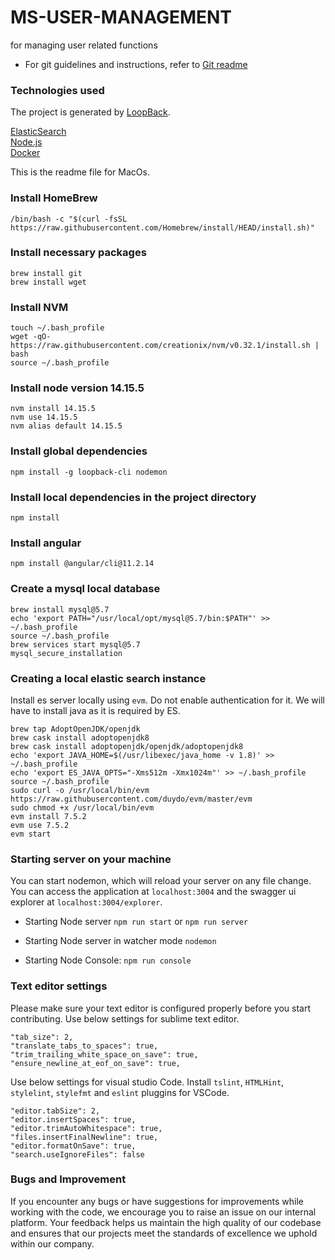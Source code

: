 # MS-USER-MANAGEMENT
for managing user related functions

* For git guidelines and instructions, refer to [Git readme](GIT.md)

### Technologies used 

The project is generated by [LoopBack](http://loopback.io).

[ElasticSearch](https://www.elastic.co/guide/index.html)<br>
[Node.js](https://nodejs.org/docs/latest/api/)<br>
[Docker](https://docs.docker.com/guides/)<br>


This is the readme file for MacOs.

### Install HomeBrew 
```
/bin/bash -c "$(curl -fsSL https://raw.githubusercontent.com/Homebrew/install/HEAD/install.sh)"

```

### Install necessary packages

```
brew install git
brew install wget
```

### Install NVM 

```
touch ~/.bash_profile
wget -qO- https://raw.githubusercontent.com/creationix/nvm/v0.32.1/install.sh | bash
source ~/.bash_profile
```

### Install node version 14.15.5

```
nvm install 14.15.5
nvm use 14.15.5
nvm alias default 14.15.5
```
<!-- // update installation of global dependencies -->
### Install global dependencies

```
npm install -g loopback-cli nodemon
```

### Install local dependencies in the project directory

``` 
npm install
```
<!-- confirm this to install locally or globally and placing it in a service for this project -->
### Install angular 
```
npm install @angular/cli@11.2.14
```

### Create a mysql local database
```
brew install mysql@5.7
echo 'export PATH="/usr/local/opt/mysql@5.7/bin:$PATH"' >> ~/.bash_profile
source ~/.bash_profile
brew services start mysql@5.7
mysql_secure_installation

```

### Creating a local elastic search instance
Install es server locally using `evm`. Do not enable authentication for it. We will have to install java as it is required by ES.

```
brew tap AdoptOpenJDK/openjdk
brew cask install adoptopenjdk8
brew cask install adoptopenjdk/openjdk/adoptopenjdk8
echo 'export JAVA_HOME=$(/usr/libexec/java_home -v 1.8)' >> ~/.bash_profile
echo 'export ES_JAVA_OPTS="-Xms512m -Xmx1024m"' >> ~/.bash_profile
source ~/.bash_profile
sudo curl -o /usr/local/bin/evm https://raw.githubusercontent.com/duydo/evm/master/evm
sudo chmod +x /usr/local/bin/evm
evm install 7.5.2
evm use 7.5.2
evm start
```

### Starting server on your machine
You can start nodemon, which will reload your server on any file change.
You can access the application at `localhost:3004` and the swagger ui explorer at `localhost:3004/explorer`.

- Starting Node server
`npm run start` or `npm run server`

- Starting Node server in watcher mode
`nodemon`

- Starting Node Console:
`npm run console`


### Text editor settings
Please make sure your text editor is configured properly before you start contributing.
Use below settings for sublime text editor.
```
"tab_size": 2,
"translate_tabs_to_spaces": true,
"trim_trailing_white_space_on_save": true,
"ensure_newline_at_eof_on_save": true,
```
Use below settings for visual studio Code. Install `tslint`, `HTMLHint`, `stylelint`, `stylefmt` and `eslint` pluggins for VSCode.
```
"editor.tabSize": 2,
"editor.insertSpaces": true,
"editor.trimAutoWhitespace": true,
"files.insertFinalNewline": true,
"editor.formatOnSave": true,
"search.useIgnoreFiles": false

```

### Bugs and Improvement

If you encounter any bugs or have suggestions for improvements while working with the code, we encourage you to raise an issue on our internal platform. Your feedback helps us maintain the high quality of our codebase and ensures that our projects meet the standards of excellence we uphold within our company.